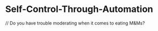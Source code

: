 # Self-Control-Through-Automation

// Do you have trouble moderating when it comes to eating M&Ms? 
